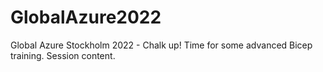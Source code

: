 # GlobalAzure2022

Global Azure Stockholm 2022 - Chalk up! Time for some advanced Bicep training. Session content.
